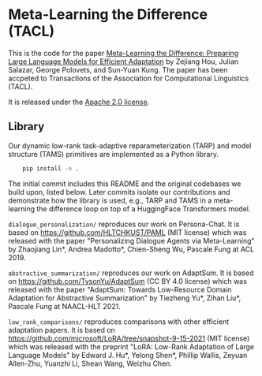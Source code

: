 # Meta-Learning the Difference (TACL)

This is the code for the paper [Meta-Learning the Difference: Preparing Large Language Models for Efficient Adaptation](https://arxiv.org/abs/2207.03509) by Zejiang Hou, Julian Salazar, George Polovets, and Sun-Yuan Kung. The paper has been accpeted to Transactions of the Association for Computational Linguistics (TACL).

It is released under the [Apache 2.0 license](LICENSE).

## Library

Our dynamic low-rank task-adaptive reparameterization (TARP) and model structure (TAMS) primitives are implemented as a Python library.
```sh
	pip install -e .
```

The initial commit includes this README and the original codebases we build upon, listed below. Later commits isolate our contributions and demonstrate how the library is used, e.g., TARP and TAMS in a meta-learning the difference loop on top of a HuggingFace Transformers model.

`dialogue_personalization/` reproduces our work on Persona-Chat. It is based on https://github.com/HLTCHKUST/PAML (MIT license) which was released with the paper "Personalizing Dialogue Agents via Meta-Learning" by Zhaojiang Lin*, Andrea Madotto*, Chien-Sheng Wu, Pascale Fung at ACL 2019.

`abstractive_summarization/` reproduces our work on AdaptSum. It is based on https://github.com/TysonYu/AdaptSum (CC BY 4.0 license) which was released with the paper "AdaptSum: Towards Low-Resource Domain Adaptation for Abstractive Summarization" by Tiezheng Yu*, Zihan Liu*, Pascale Fung at NAACL-HLT 2021.

`low_rank_comparisons/` reproduces comparisons with other efficient adaptation papers. It is based on https://github.com/microsoft/LoRA/tree/snapshot-9-15-2021 (MIT license) which was released with the preprint "LoRA: Low-Rank Adaptation of Large Language Models" by Edward J. Hu*, Yelong Shen*, Phillip Wallis, Zeyuan Allen-Zhu, Yuanzhi Li, Shean Wang, Weizhu Chen.
